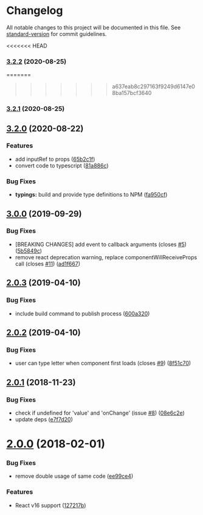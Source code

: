 # Changelog

All notable changes to this project will be documented in this file. See [standard-version](https://github.com/conventional-changelog/standard-version) for commit guidelines.

<<<<<<< HEAD
### [3.2.2](https://github.com/antonfisher/react-simple-timefield/compare/v3.2.1...v3.2.2) (2020-08-25)

=======
>>>>>>> a637eab8c297163f9249d6147e08ba157bcf3640
### [3.2.1](https://github.com/antonfisher/react-simple-timefield/compare/v3.2.0...v3.2.1) (2020-08-25)

## [3.2.0](https://github.com/antonfisher/react-simple-timefield/compare/v3.0.0...v3.2.0) (2020-08-22)


### Features

* add inputRef to props ([65b2c1f](https://github.com/antonfisher/react-simple-timefield/commit/65b2c1ff1aabdfd41fefb9233735d1cce23159fe))
* convert code to typescript ([81a886c](https://github.com/antonfisher/react-simple-timefield/commit/81a886ce7a1a0ac6b827e927f0db6a6794ac5fc0))


### Bug Fixes

* **typings:** build and provide type definitions to NPM ([fa950cf](https://github.com/antonfisher/react-simple-timefield/commit/fa950cf32a02da3bec2733b6a60eb495ca0df3cd))

## [3.0.0](https://github.com/antonfisher/react-simple-timefield/compare/v2.0.3...v3.0.0) (2019-09-29)


### Bug Fixes

* [BREAKING CHANGES] add event to callback arguments (closes [#5](https://github.com/antonfisher/react-simple-timefield/issues/5)) ([5b5849c](https://github.com/antonfisher/react-simple-timefield/commit/5b5849c))
* remove react deprecation warning, replace componentWillReceiveProps call (closes [#11](https://github.com/antonfisher/react-simple-timefield/issues/11)) ([ad1f667](https://github.com/antonfisher/react-simple-timefield/commit/ad1f667))

## [2.0.3](https://github.com/antonfisher/react-simple-timefield/compare/v2.0.2...v2.0.3) (2019-04-10)


### Bug Fixes

* include build command to publish process ([600a320](https://github.com/antonfisher/react-simple-timefield/commit/600a320))



## [2.0.2](https://github.com/antonfisher/react-simple-timefield/compare/v2.0.1...v2.0.2) (2019-04-10)


### Bug Fixes

* user can type letter when component first loads (closes [#9](https://github.com/antonfisher/react-simple-timefield/issues/9)) ([8f51c70](https://github.com/antonfisher/react-simple-timefield/commit/8f51c70))



<a name="2.0.1"></a>
## [2.0.1](https://github.com/antonfisher/react-simple-timefield/compare/v2.0.0...v2.0.1) (2018-11-23)


### Bug Fixes

* check if undefined for 'value' and 'onChange' (issue [#8](https://github.com/antonfisher/react-simple-timefield/issues/8)) ([08e6c2e](https://github.com/antonfisher/react-simple-timefield/commit/08e6c2e))
* update deps ([e7f7d20](https://github.com/antonfisher/react-simple-timefield/commit/e7f7d20))



<a name="2.0.0"></a>
# [2.0.0](https://github.com/antonfisher/react-simple-timefield/compare/v1.3.2...v2.0.0) (2018-02-01)


### Bug Fixes

* remove double usage of same code ([ee99ce4](https://github.com/antonfisher/react-simple-timefield/commit/ee99ce4))


### Features

* React v16 support ([127217b](https://github.com/antonfisher/react-simple-timefield/commit/127217b))
